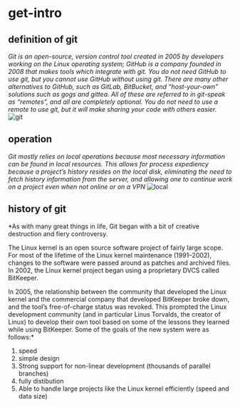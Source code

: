 # get-intro
## definition of git 
*Git is an open-source, version control tool created in 2005 by developers working on the Linux operating system; GitHub is a company founded in 2008 that makes tools which integrate with git. You do not need GitHub to use git, but you cannot use GitHub without using git. There are many other alternatives to GitHub, such as GitLab, BitBucket, and “host-your-own” solutions such as gogs and gittea. All of these are referred to in git-speak as “remotes”, and all are completely optional. You do not need to use a remote to use git, but it will make sharing your code with others easier.*
![git](https://image.slidesharecdn.com/gitworkshop-100629090825-phpapp01/95/introduction-to-git-5-728.jpg?cb=1337526359)
## operation 
*Git mostly relies on local operations because most necessary information can be found in local resources. This allows for process expediency because a project’s history resides on the local disk, eliminating the need to fetch history information from the server, and allowing one to continue work on a project even when not online or on a VPN*
![local](https://image.slidesharecdn.com/gitintro-141202232243-conversion-gate02/95/basic-git-intro-10-638.jpg?cb=1417563183)
## history of git 
*As with many great things in life, Git began with a bit of creative destruction and fiery controversy.

The Linux kernel is an open source software project of fairly large scope. For most of the lifetime of the Linux kernel maintenance (1991–2002), changes to the software were passed around as patches and archived files. In 2002, the Linux kernel project began using a proprietary DVCS called BitKeeper.

In 2005, the relationship between the community that developed the Linux kernel and the commercial company that developed BitKeeper broke down, and the tool’s free-of-charge status was revoked. This prompted the Linux development community (and in particular Linus Torvalds, the creator of Linux) to develop their own tool based on some of the lessons they learned while using BitKeeper. Some of the goals of the new system were as follows:*
1. speed
2. simple design
3. Strong support for non-linear development (thousands of parallel branches)
4. fully distibution
5. Able to handle large projects like the Linux kernel efficiently (speed and data size)

